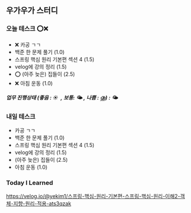 ﻿## 우가우가 스터디

### 오늘 테스크 ⭕❌
- ❌ 카공 ㄱㄱ
- 백준 한 문제 풀기 (1.0)
- 스프링 핵심 원리 기본편 섹션 4 (1.5)
- velog에 강의 정리 (1.5)
- ⭕ (아주 늦은) 집들이 (2.5)
- ❌ 아침 운동 (1.0)

##### 업무 진행상태 (좋음 : ☀  , 보통: 🌤 , 나쁨 : ⛈) : 🌤


### 내일 테스크
- 카공 ㄱㄱ
- 백준 한 문제 풀기 (1.0)
- 스프링 핵심 원리 기본편 섹션 4 (1.5)
- velog에 강의 정리 (1.5)
- (아주 늦은) 집들이 (2.5)
- 아침 운동 (1.0)

### Today I Learned
https://velog.io/@yekim1/스프링-핵심-원리-기본편-스프링-핵심-원리-이해2-객체-지향-원리-적용-ats3qzak

